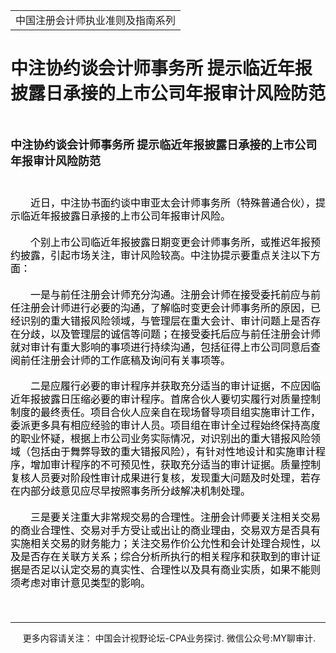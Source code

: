 ﻿<!DOCTYPE HTML PUBLIC "-//W3C//DTD HTML 4.0 Transitional//EN">
<HTML xmlns:o><HEAD><TITLE>中注协约谈会计师事务所 提示临近年报披露日承接的上市公司年报审计风险防范</TITLE>
<META content="text/html; charset=gb2312" http-equiv=Content-Type>
<META name=GENERATOR content="MSHTML 11.00.10570.1001"><LINK rel=stylesheet 
href="_template.css"></HEAD>
<BODY>
<DIV id=nsbanner>
<DIV id=bannerrow1>
<TABLE class=bannerparthead>
  <TBODY>
  <TR id=hdr>
    <TD class=runninghead noWrap>中国注册会计师执业准则及指南系列</TD></TR></TBODY></TABLE></DIV>
<DIV id=titlerow>
<H1 class=dtH1>中注协约谈会计师事务所 提示临近年报披露日承接的上市公司年报审计风险防范</H1></DIV></DIV>
<DIV id=nstext><BR>
<P><FONT size=4><STRONG>中注协约谈会计师事务所 提示临近年报披露日承接的上市公司年报审计风险防范</STRONG></FONT></P>
<P><FONT size=4></FONT>&nbsp;</P>
<P 
style="MARGIN: 0cm 0cm 15.6pt; LINE-HEIGHT: 150%; TEXT-INDENT: 24pt; mso-para-margin-bottom: 1.0gd; mso-para-margin-top: 0cm; mso-para-margin-right: 0cm; mso-para-margin-left: 0cm; mso-char-indent-count: 2.0"><SPAN 
style="COLOR: black"><FONT 
size=3>近日，中注协书面约谈中审亚太会计师事务所（特殊普通合伙），提示临近年报披露日承接的上市公司年报审计风险。<SPAN 
lang=EN-US><o:p></o:p></SPAN></FONT></SPAN></P>
<P 
style="MARGIN: 0cm 0cm 15.6pt; LINE-HEIGHT: 150%; TEXT-INDENT: 24pt; mso-para-margin-bottom: 1.0gd; mso-para-margin-top: 0cm; mso-para-margin-right: 0cm; mso-para-margin-left: 0cm; mso-char-indent-count: 2.0"><SPAN 
style="COLOR: black"><FONT 
size=3>个别上市公司临近年报披露日期变更会计师事务所，或推迟年报预约披露，引起市场关注，审计风险较高。中注协提示要重点关注以下方面：<SPAN 
lang=EN-US><o:p></o:p></SPAN></FONT></SPAN></P>
<P 
style="MARGIN: 0cm 0cm 15.6pt; LINE-HEIGHT: 150%; TEXT-INDENT: 24pt; mso-para-margin-bottom: 1.0gd; mso-para-margin-top: 0cm; mso-para-margin-right: 0cm; mso-para-margin-left: 0cm; mso-char-indent-count: 2.0"><SPAN 
style="COLOR: black"><FONT 
size=3>一是与前任注册会计师充分沟通。注册会计师在接受委托前应与前任注册会计师进行必要的沟通，了解临时变更会计师事务所的原因，已经识别的重大错报风险领域，与管理层在重大会计、审计问题上是否存在分歧，以及管理层的诚信等问题；在接受委托后应与前任注册会计师就对审计有重大影响的事项进行持续沟通，包括征得上市公司同意后查阅前任注册会计师的工作底稿及询问有关事项等。<SPAN 
lang=EN-US><o:p></o:p></SPAN></FONT></SPAN></P>
<P 
style="MARGIN: 0cm 0cm 15.6pt; LINE-HEIGHT: 150%; TEXT-INDENT: 24pt; mso-para-margin-bottom: 1.0gd; mso-para-margin-top: 0cm; mso-para-margin-right: 0cm; mso-para-margin-left: 0cm; mso-char-indent-count: 2.0"><SPAN 
style="COLOR: black"><FONT 
size=3>二是应履行必要的审计程序并获取充分适当的审计证据，不应因临近年报披露日压缩必要的审计程序。首席合伙人要切实履行对质量控制制度的最终责任。项目合伙人应亲自在现场督导项目组实施审计工作，委派更多具有相应经验的审计人员。项目组在审计全过程始终保持高度的职业怀疑，根据上市公司业务实际情况，对识别出的重大错报风险领域（包括由于舞弊导致的重大错报风险），有针对性地设计和实施审计程序，增加审计程序的不可预见性，获取充分适当的审计证据。质量控制复核人员要对阶段性审计成果进行复核，发现重大问题及时处理，若存在内部分歧意见应尽早按照事务所分歧解决机制处理。<SPAN 
lang=EN-US><o:p></o:p></SPAN></FONT></SPAN></P>
<P 
style="MARGIN: 0cm 0cm 15.6pt; LINE-HEIGHT: 150%; TEXT-INDENT: 24pt; mso-para-margin-bottom: 1.0gd; mso-para-margin-top: 0cm; mso-para-margin-right: 0cm; mso-para-margin-left: 0cm; mso-char-indent-count: 2.0"><SPAN 
style="COLOR: black"><FONT 
size=3>三是要关注重大非常规交易的合理性。注册会计师要关注相关交易的商业合理性、交易对手方受让或出让的商业理由，交易双方是否具有实施相关交易的财务能力；关注交易作价公允性和会计处理合规性，以及是否存在关联方关系；综合分析所执行的相关程序和获取到的审计证据是否足以认定交易的真实性、合理性以及具有商业实质，如果不能则须考虑对审计意见类型的影响。<SPAN 
lang=EN-US><o:p></o:p></SPAN></FONT></SPAN></P>
<P>&nbsp;</P>
<P>
<HR>

<P></P></DIV>
<DIV class=footer>
<P>&nbsp;&nbsp;&nbsp;&nbsp;&nbsp;更多内容请关注： 中国会计视野论坛-CPA业务探讨. 微信公众号:MY聊审计. 
</P></DIV></BODY></HTML>
